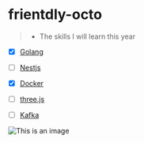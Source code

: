 # frientdly-octo
> * The skills I will learn this year 


 - [x] [Golang](https://go.dev/)
- [ ]   [Nestjs](https://nestjs.com/)
- [x]   [Docker](https://www.docker.com/)
- [ ]   [three.js](https://threejs.org/)
- [ ]   [Kafka](https://kafka.apache.org/)


![This is an image](https://camo.githubusercontent.com/ad7293939c16e73991b8d60763373b710bf9e96923595e8dd90fb7dee464e9ce/68747470733a2f2f63646e2e6a7364656c6976722e6e65742f67682f64657669636f6e732f64657669636f6e2f69636f6e732f6d7973716c2f6d7973716c2d6f726967696e616c2d776f72646d61726b2e737667)

 
  
 
